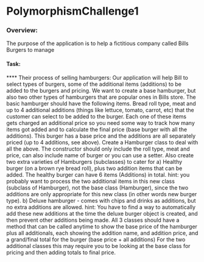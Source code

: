 # PolymorphismChallenge1
### Overview: 
The purpose of the application is to help a fictitious company called Bills Burgers to manage

#### Task:
**** Their process of selling hamburgers:
Our application will help Bill to select types of burgers, some of the additional items (additions) to
 be added to the burgers and pricing.
 We want to create a base hamburger, but also two other types of hamburgers that are popular ones in Bills store.
 The basic hamburger should have the following items.
 Bread roll type, meat and up to 4 additional additions (things like lettuce, tomato, carrot, etc) that
 the customer can select to be added to the burger.
 Each one of these items gets charged an additional price so you need some way to track how many items got added
 and to calculate the final price (base burger with all the additions).
 This burger has a base price and the additions are all separately priced (up to 4 additions, see above).
 Create a Hamburger class to deal with all the above.
 The constructor should only include the roll type, meat and price, can also include name of burger or you 
 can use a setter.
 Also create two extra varieties of Hamburgers (subclasses) to cater for 
a) Healthy burger (on a brown rye bread roll), plus two addition items that can be added.
 The healthy burger can have 6 items (Additions) in total.
 hint:  you probably want to process the two additional items in this new class (subclass of Hamburger),
 not the base class (Hamburger), since the two additions are only appropriate for this new class
 (in other words new burger type).
 b) Deluxe hamburger - comes with chips and drinks as additions, but no extra additions are allowed.
 hint:  You have to find a way to automatically add these new additions at the time the deluxe burger
 object is created, and then prevent other additions being made.
  All 3 classes should have a method that can be called anytime to show the base price of the hamburger
 plus all additionals, each showing the addition name, and addition price, and a grand/final total for the
 burger (base price + all additions)
 For the two additional classes this may require you to be looking at the base class for pricing and then
 adding totals to final price.
